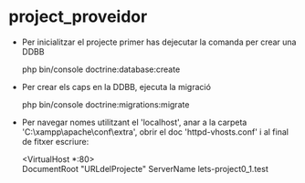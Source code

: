 # project_proveidor

* Per inicialitzar el projecte primer has dejecutar la comanda per crear una DDBB
	
	php bin/console doctrine:database:create

* Per crear els caps en la DDBB, ejecuta la migració

	php bin/console doctrine:migrations:migrate

* Per navegar nomes utilitzant el 'localhost', anar a la carpeta 'C:\xampp\apache\conf\extra', obrir el doc 'httpd-vhosts.conf' i al final de fitxer escriure:

	<VirtualHost *:80>    
	    DocumentRoot "URLdelProjecte"
	    ServerName lets-project0_1.test
	</VirtualHost>
